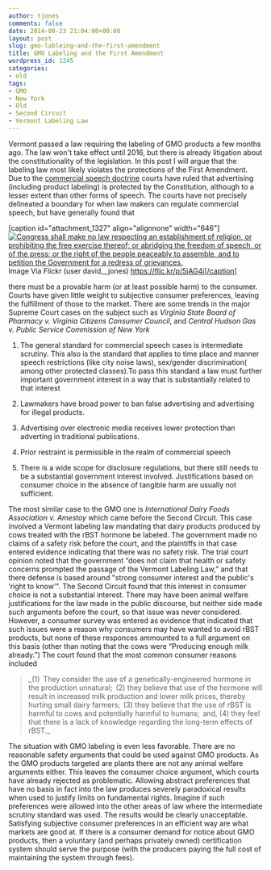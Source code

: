 ```yaml
---
author: tjones
comments: false
date: 2014-08-23 21:04:00+00:00
layout: post
slug: gmo-lableing-and-the-first-amendment
title: GMO Labeling and the First Amendment
wordpress_id: 1245
categories:
- old
tags:
- GMO
- New York
- Old
- Second Circuit
- Vermont Labeling Law
---
```


Vermont passed a law requiring the labeling of GMO products a few months ago. The law won't take effect until 2016, but there is already litigation about the constitutionality of the legislation. In this post I will argue that the labeling law most likely violates the protections of the First Amendment. Due to the [commercial speech doctrine](http://hstlj.org/articles/a-brief-history-of-the-commercial-speech-doctrine-with-some-implications-for-tobacco-regulation/) courts have ruled that advertising (including product labeling) is protected by the Constitution, although to a lesser extent than other forms of speech. The courts have not precisely delineated a boundary for when law makers can regulate commercial speech, but have generally found that

[caption id="attachment_1327" align="alignnone" width="646"][![Congress shall make no law respecting an establishment of religion, or prohibiting the free exercise thereof; or abridging the freedom of speech, or of the press; or the right of the people peaceably to assemble, and to petition the Government for a redress of grievances.](http://www.theojones.name/wp-content/uploads/2014/08/2835892559_d94c45ff7e_o-1024x768.jpg)](http://www.theojones.name/wp-content/uploads/2014/08/2835892559_d94c45ff7e_o.jpg) Image Via Flickr (user david__jones) https://flic.kr/p/5jAG4i[/caption]

there must be a provable harm (or at least possible harm) to the consumer. Courts have given little weight to subjective consumer preferences, leaving the fulfillment of those to the market. There are some trends in the major Supreme Court cases on the subject such as _Virginia State Board of Pharmacy v. Virginia Citizens Consumer Council_, and _Central Hudson Gas v. Public Service Commission of New York_




    
  1. The general standard for commercial speech cases is intermediate scrutiny. This also is the standard that applies to time place and manner speech restrictions (like city noise laws), sex/gender discrimination( among other protected classes).To pass this standard a law must further important government interest in a way that is substantially related to that interest

    
  2. Lawmakers have broad power to ban false advertising and advertising for illegal products.

    
  3. Advertising over electronic media receives lower protection than adverting in traditional publications.

    
  4. Prior restraint is permissible in the realm of commercial speech

    
  5. There is a wide scope for disclosure regulations, but there still needs to be a substantial government interest involved. Justifications based on consumer choice in the absence of tangible harm are usually not sufficient.



The most similar case to the GMO one is _International Dairy Foods Association v. Amestoy_ which came before the Second Circuit. This case involved a Vermont labeling law mandating that dairy products produced by cows treated with the rBST hormone be labeled. The government made no claims of a safety risk before the court, and the plaintiffs in that case entered evidence indicating that there was no safety risk. The trial court opinion noted that the government “does not claim that health or safety concerns prompted the passage of the Vermont Labeling Law,” and that there defense is based around "strong consumer interest and the public's ‘right to know’". The Second Circuit found that this interest in consumer choice is not a substantial interest. There may have been animal welfare justifications for the law made in the public discourse, but neither side made such arguments before the court, so that issue was never considered. However, a consumer survey was entered as evidence that indicated that such issues were a reason why consumers may have wanted to avoid rBST products, but none of these responces ammounted to a full argument on this basis (other than noting that the cows were “Producing enough milk already.”) The court found that the most common consumer reasons included



<blockquote>_(1) They consider the use of a genetically-engineered hormone in the production unnatural;  (2) they believe that use of the hormone will result in increased milk production and lower milk prices, thereby hurting small dairy farmers;  (3) they believe that the use of rBST is harmful to cows and potentially harmful to humans;  and, (4) they feel that there is a lack of knowledge regarding the long-term effects of rBST._</blockquote>



The situation with GMO labeling is even less favorable. There are no reasonable safety arguments that could be used against GMO products. As the GMO products targeted are plants there are not any animal welfare arguments either. This leaves the consumer choice argument, which courts have already rejected as problematic. Allowing abstract preferences that have no basis in fact into the law produces severely paradoxical results when used to justify limits on fundamental rights. Imagine if such preferences were allowed into the other areas of law where the intermediate scrutiny standard was used. The results would be clearly unacceptable. Satisfying subjective consumer preferences in an efficient way are what markets are good at. If there is a consumer demand for notice about GMO products, then a voluntary (and perhaps privately owned) certification system should serve the purpose (with the producers paying the full cost of maintaining the system through fees).
